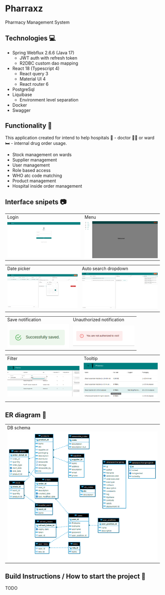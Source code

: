 # Pharraxz
Pharmacy Management System

## Technologies 💻 

* Spring Webflux 2.6.6 (Java 17)
    * JWT auth with refresh token
    * R2DBC custom dao mapping
* React 18 (Typescript 4)
    * React query 3
    *  Material UI 4
    * React router 6
* PostgreSql 
* Liquibase
    * Environment level separation
* Docker
* Swagger

## Functionality 🦄 

This application created for intend to help hospitals 🏥 - doctor 👨‍⚕️ or ward 🛏️ - internal drug order usage.

* Stock management on wards
* Supplier management
* User management
* Role based access
* WHO atc code matching
* Product management
* Hospital inside order management

## Interface snipets 📷 

<table>
  <tr>
    <td>Login</td>
    <td>Menu</td>
  </tr>
  <tr>
    <td><img src="https://github.com/zsomborjoel/pharraxz/blob/main/documentation/ui/login.png" width="600"></td>
    <td><img src="https://github.com/zsomborjoel/pharraxz/blob/main/documentation/ui/menu.png" width="600"></td>
  </tr>
 </table>

 <table>
  <tr>
    <td>Date picker</td>
    <td>Auto search dropdown</td>
  </tr>
  <tr>
    <td><img src="https://github.com/zsomborjoel/pharraxz/blob/main/documentation/ui/order_datepicker.png" width="600"></td>
    <td><img src="https://github.com/zsomborjoel/pharraxz/blob/main/documentation/ui/stock_product_choice.png" width="600"></td>
  </tr>
 </table>

 <table>
  <tr>
    <td>Save notification</td>
    <td>Unauthorized notification</td>
  </tr>
  <tr>
    <td><img src="https://github.com/zsomborjoel/pharraxz/blob/main/documentation/ui/save_success.png" width="200"></td>
    <td><img src="https://github.com/zsomborjoel/pharraxz/blob/main/documentation/ui/unauthorized.png" width="200"></td>
  </tr>
 </table>

  <table>
  <tr>
    <td>Filter</td>
    <td>Tooltip</td>
  </tr>
  <tr>
    <td><img src="https://github.com/zsomborjoel/pharraxz/blob/main/documentation/ui/filter.png" width="400"></td>
    <td><img src="https://github.com/zsomborjoel/pharraxz/blob/main/documentation/ui/atc_code_description.png" width="400"></td>
  </tr>
 </table>

## ER diagram 📙

  <table>
  <tr>
    <td>DB schema</td>
  </tr>
  <tr>
    <td><img src="https://github.com/zsomborjoel/pharraxz/blob/main/documentation/db/er_diagram.png" width="600"></td>
  </tr>
 </table>

## Build Instructions / How to start the project 🚀
TODO
